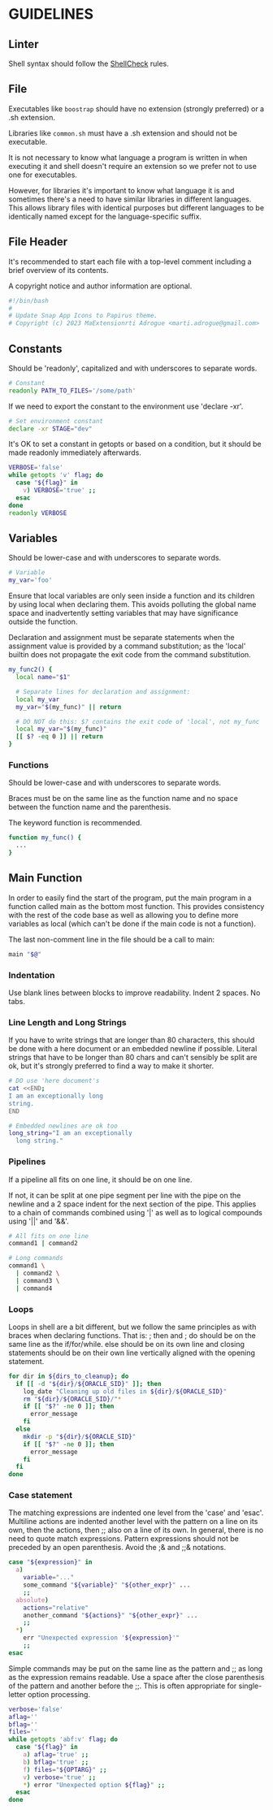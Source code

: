 # GUIDELINES

## Linter

Shell syntax should follow the [ShellCheck](https://www.shellcheck.net/) rules.

## File

Executables like `boostrap` should have no extension (strongly preferred) or
a .sh extension.

Libraries like `common.sh` must have a .sh extension and should not be
executable.

It is not necessary to know what language a program is written in when executing
it and shell doesn't require an extension so we prefer not to use one for
executables.

However, for libraries it's important to know what language it is and sometimes
there's a need to have similar libraries in different languages. This allows
library files with identical purposes but different languages to be identically
named except for the language-specific suffix.

## File Header

It's recommended to start each file with a top-level comment including a brief
overview of its contents.

A copyright notice and author information are optional.

```sh
#!/bin/bash
#
# Update Snap App Icons to Papirus theme.
# Copyright (c) 2023 MaExtensionrti Adrogue <marti.adrogue@gmail.com>
```

## Constants

Should be 'readonly', capitalized and with underscores to separate words.

```sh
# Constant
readonly PATH_TO_FILES='/some/path'
```

If we need to export the constant to the environment use 'declare -xr'.

```sh
# Set environment constant
declare -xr STAGE="dev"
```

It's OK to set a constant in getopts or based on a condition, but it
should be made readonly immediately afterwards.

```sh
VERBOSE='false'
while getopts 'v' flag; do
  case "${flag}" in
    v) VERBOSE='true' ;;
  esac
done
readonly VERBOSE
```

## Variables

Should be lower-case and with underscores to separate words.

```sh
# Variable
my_var='foo'
```

Ensure that local variables are only seen inside a function and its children by
using local when declaring them. This avoids polluting the global name space and
inadvertently setting variables that may have significance outside the function.

Declaration and assignment must be separate statements when the assignment value
is provided by a command substitution; as the 'local' builtin does not propagate
the exit code from the command substitution.

```sh
my_func2() {
  local name="$1"

  # Separate lines for declaration and assignment:
  local my_var
  my_var="$(my_func)" || return

  # DO NOT do this: $? contains the exit code of 'local', not my_func
  local my_var="$(my_func)"
  [[ $? -eq 0 ]] || return
}
```

### Functions

Should be lower-case and with underscores to separate words.

Braces must be on the same line as the function name and no space between the
function name and the parenthesis.

The keyword function is recommended.

```sh
function my_func() {
  ...
}
```

## Main Function

In order to easily find the start of the program, put the main program in a
function called main as the bottom most function. This provides consistency with
the rest of the code base as well as allowing you to define more variables as
local (which can't be done if the main code is not a function).

The last non-comment line in the file should be a call to main:
```sh
main "$@"
```
### Indentation

Use blank lines between blocks to improve readability. Indent 2 spaces. No tabs.

### Line Length and Long Strings

If you have to write strings that are longer than 80 characters, this should be
done with a here document or an embedded newline if possible. Literal strings
that have to be longer than 80 chars and can't sensibly be split are ok, but
it's strongly preferred to find a way to make it shorter.

```sh
# DO use 'here document's
cat <<END;
I am an exceptionally long
string.
END

# Embedded newlines are ok too
long_string="I am an exceptionally
  long string."
```

### Pipelines

If a pipeline all fits on one line, it should be on one line.

If not, it can be split at one pipe segment per line with the pipe on the
newline and a 2 space indent for the next section of the pipe. This applies to
a chain of commands combined using '|' as well as to logical compounds using
'||' and '&&'.

```sh
# All fits on one line
command1 | command2

# Long commands
command1 \
  | command2 \
  | command3 \
  | command4
```

### Loops

Loops in shell are a bit different, but we follow the same principles as with
braces when declaring functions. That is: ; then and ; do should be on the same
line as the if/for/while. else should be on its own line and closing statements
should be on their own line vertically aligned with the opening statement.

```sh
for dir in ${dirs_to_cleanup}; do
  if [[ -d "${dir}/${ORACLE_SID}" ]]; then
    log_date "Cleaning up old files in ${dir}/${ORACLE_SID}"
    rm "${dir}/${ORACLE_SID}/"*
    if [[ "$?" -ne 0 ]]; then
      error_message
    fi
  else
    mkdir -p "${dir}/${ORACLE_SID}"
    if [[ "$?" -ne 0 ]]; then
      error_message
    fi
  fi
done
```

### Case statement

The matching expressions are indented one level from the 'case' and 'esac'.
Multiline actions are indented another level with the pattern on a line on its
own, then the actions, then ;; also on a line of its own.
In general, there is no need to quote match expressions. Pattern expressions
should not be preceded by an open parenthesis. Avoid the ;& and ;;& notations.

```sh
case "${expression}" in
  a)
    variable="..."
    some_command "${variable}" "${other_expr}" ...
    ;;
  absolute)
    actions="relative"
    another_command "${actions}" "${other_expr}" ...
    ;;
  *)
    err "Unexpected expression '${expression}'"
    ;;
esac
```

Simple commands may be put on the same line as the pattern and ;; as long as the
expression remains readable. Use a space after the close parenthesis of the
pattern and another before the ;;.
This is often appropriate for single-letter option processing.

```sh
verbose='false'
aflag=''
bflag=''
files=''
while getopts 'abf:v' flag; do
  case "${flag}" in
    a) aflag='true' ;;
    b) bflag='true' ;;
    f) files="${OPTARG}" ;;
    v) verbose='true' ;;
    *) error "Unexpected option ${flag}" ;;
  esac
done
```
